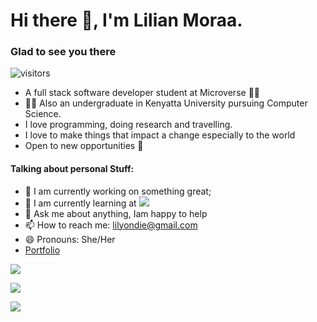 #  Hi there :wave:, I'm Lilian Moraa.


### Glad to see you there 
![visitors](https://visitor-badge.glitch.me/badge?page_id=page.id)

* A full stack software developer student at Microverse :woman_technologist:
* :woman_student: Also an undergraduate in Kenyatta University pursuing Computer Science. 
* I love programming, doing research and travelling.
* I love to make things that impact a change especially to the world
* Open to new opportunities :eyes:

#### Talking about personal Stuff:

- 🔭 I am currently working on something great;
- 🌱 I am currently learning at ![](https://img.shields.io/badge/Microverse-blueviolet)
- 💬 Ask me about anything, Iam happy to help
- 📫 How to reach me: lilyondie@gmail.com
- 😄 Pronouns: She/Her
- [Portfolio](https://lily-coder.github.io/myportfolio/)

<a target="_blank"
href="https://www.linkedin.com/in/lilian-moraa-99950b1b8"><img
src="https://img.shields.io/badge/-LinkedIn-0077b5?style=for-the-badge&logo=LinkedIn&logoColor=white"></img></a>

<a target="_blank"
href="mailto:lilyondie@gmail.com"><img
src="https://img.shields.io/badge/-Gmail-D14836?style=for-the-badge&logo=Gmail&logoColor=white"></img></a>

<a target="_blank"
href=" https://www.Twitter.com/LilianM53742529"><img
src="https://img.shields.io/badge/-Twitter-1DA1F2?style=for-the-badge&logo=Twitter&logoColor=white"></img></a>



